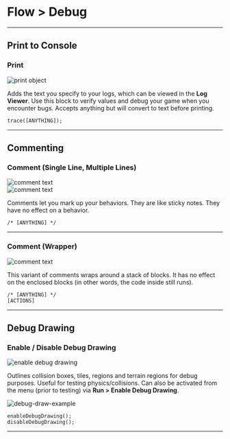 # Flow > Debug

***

## Print to Console

### <a name="print"></a> Print

![print object](http://static.stencyl.com/pedia2/block-images/flow/debug/print.png)

Adds the text you specify to your logs, which can be viewed in the **Log Viewer**. Use this block to verify values and debug your game when you encounter bugs. Accepts anything but will convert to text before printing.

```
trace([ANYTHING]);
```

***

## Commenting

### <a name="comment-short"></a> <a name="comment-long"></a> Comment (Single Line, Multiple Lines)

![comment text](http://static.stencyl.com/pedia2/block-images/flow/debug/comment-short.png)<br/>
![comment text](http://static.stencyl.com/pedia2/block-images/flow/debug/comment-long.png)

Comments let you mark up your behaviors. They are like sticky notes. They have no effect on a behavior.

```
/* [ANYTHING] */
```

***

### <a name="comment-wrapper"></a> Comment (Wrapper)

![comment text](http://static.stencyl.com/pedia2/block-images/flow/debug/comment-wrapper.png)

This variant of comments wraps around a stack of blocks. It has no effect on the enclosed blocks (in other words, the code inside still runs).

```
/* [ANYTHING] */
[ACTIONS]
```

***

## Debug Drawing

### <a name="debug-draw"></a> Enable / Disable Debug Drawing

![enable debug drawing](http://static.stencyl.com/pedia2/block-images/flow/debug/debug-draw.png)

Outlines collision boxes, tiles, regions and terrain regions for debug purposes. Useful for testing physics/collisions. Can also be activated from the menu (prior to testing) via **Run > Enable Debug Drawing**.

![debug-draw-example](http://static.stencyl.com/pedia2/blocks/flow/flow_debug/DrawingExample1Thumb.png)

```
enableDebugDrawing();
disableDebugDrawing();
```

***
